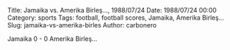 Title: Jamaika vs. Amerika Birleş…, 1988/07/24
Date: 1988/07/24 00:00
Category: sports
Tags: football, football scores, Jamaika, Amerika Birleş…
Slug: jamaika-vs-amerika-birles
Author: carbonero


Jamaika 0 - 0 Amerika Birleş…
